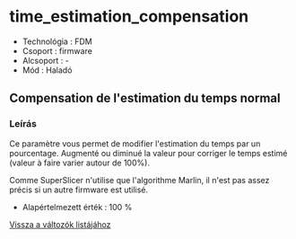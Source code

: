 # time\_estimation\_compensation

* Technológia : FDM 
* Csoport : firmware
* Alcsoport : -
* Mód : Haladó

## Compensation de l'estimation du temps normal

### Leírás

Ce paramètre vous permet de modifier l'estimation du temps par un pourcentage. Augmenté ou diminué la valeur pour corriger le temps estimé \(valeur à faire varier autour de 100%\).

Comme SuperSlicer n'utilise que l'algorithme Marlin, il n'est pas assez précis si un autre firmware est utilisé.

* Alapértelmezett érték : 100 %

[Vissza a változók listájához](/)

